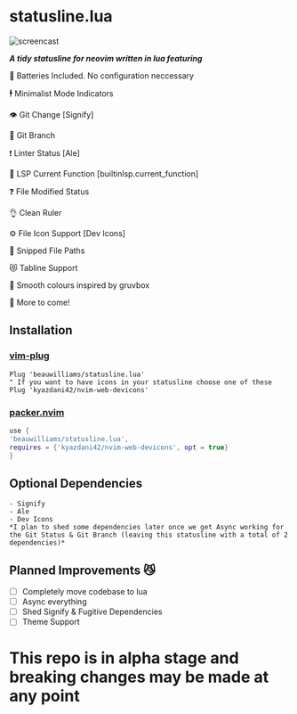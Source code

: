 # statusline.lua

![screencast](https://i.ibb.co/DM0pykL/op.gif)

***A tidy statusline for neovim written in lua featuring***

🔋 Batteries Included. No configuration neccessary

🕴  Minimalist Mode Indicators

👁  Git Change [Signify]

🌴 Git Branch

❗️ Linter Status [Ale]

🔦 LSP Current Function [builtinlsp.current_function]

❓ File Modified Status

👌 Clean Ruler

⚙️  File Icon Support [Dev Icons]

🙌 Snipped File Paths

😻 Tabline Support

🎨 Smooth colours inspired by gruvbox

🚀 More to come!

## Installation
### [vim-plug](https://github.com/junegunn/vim-plug)
```vim
Plug 'beauwilliams/statusline.lua'
" If you want to have icons in your statusline choose one of these
Plug 'kyazdani42/nvim-web-devicons'
```
### [packer.nvim](https://github.com/wbthomason/packer.nvim)
```lua
use {
'beauwilliams/statusline.lua',
requires = {'kyazdani42/nvim-web-devicons', opt = true}
}
```


## Optional Dependencies

    - Signify
    - Ale
    - Dev Icons
    *I plan to shed some dependencies later once we get Async working for the Git Status & Git Branch (leaving this statusline with a total of 2 dependencies)*

## Planned Improvements 😼

- [ ] Completely move codebase to lua
- [ ] Async everything
- [ ] Shed Signify & Fugitive Dependencies
- [ ] Theme Support

# This repo is in alpha stage and breaking changes may be made at any point
